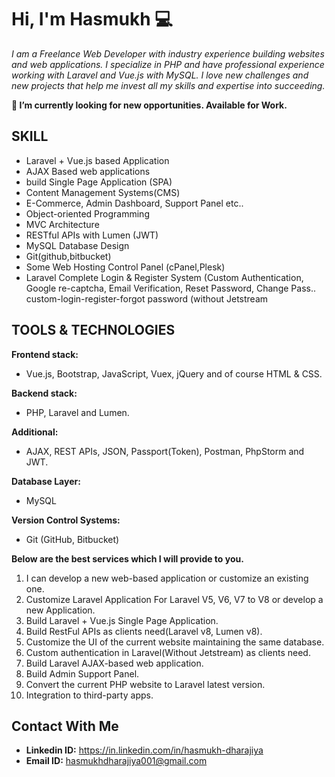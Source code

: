 # Hi, I'm Hasmukh 💻
_I am a Freelance Web Developer with industry
experience building websites and web
applications. I specialize in PHP and have
professional experience working with Laravel and
Vue.js with MySQL. I love new challenges and new
projects that help me invest all my skills and
expertise into succeeding._

**🔭 I’m currently looking for new opportunities. Available for Work.**

## SKILL
- Laravel + Vue.js based Application
- AJAX Based web applications
- build Single Page Application (SPA)
- Content Management Systems(CMS)
- E-Commerce, Admin Dashboard, Support Panel etc..
- Object-oriented Programming
- MVC Architecture
- RESTful APIs with Lumen (JWT)
- MySQL Database Design
- Git(github,bitbucket)
- Some Web Hosting Control Panel (cPanel,Plesk)
- Laravel Complete Login & Register System
      (Custom Authentication, Google re-captcha,
      Email Verification, Reset Password, Change Pass..
      custom-login-register-forgot password (without
      Jetstream

## TOOLS & TECHNOLOGIES
**Frontend stack:**
- Vue.js, Bootstrap, JavaScript, Vuex, jQuery and of course HTML
& CSS.

**Backend stack:**
- PHP, Laravel and Lumen.

**Additional:**
- AJAX, REST APIs, JSON, Passport(Token), Postman, PhpStorm and JWT.

**Database Layer:**
- MySQL

**Version Control Systems:**
- Git (GitHub, Bitbucket)

**Below are the best services which I will provide to you.**

1) I can develop a new web-based application or customize an existing one.
2) Customize Laravel Application For Laravel V5, V6, V7 to V8 or develop a new Application.
3) Build Laravel + Vue.js Single Page Application.
4) Build RestFul APIs as clients need(Laravel v8, Lumen v8).
5) Customize the UI of the current website maintaining the same database.
6) Custom authentication in Laravel(Without Jetstream) as clients need.
7) Build Laravel AJAX-based web application.
8) Build Admin Support Panel.
9) Convert the current PHP website to Laravel latest version.
10) Integration to third-party apps.

## Contact With Me
- **Linkedin ID:** https://in.linkedin.com/in/hasmukh-dharajiya
- **Email ID:** hasmukhdharajiya001@gmail.com
